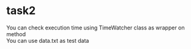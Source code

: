 # task2

You can check execution time using TimeWatcher class as wrapper on method  
You can use data.txt as test data
